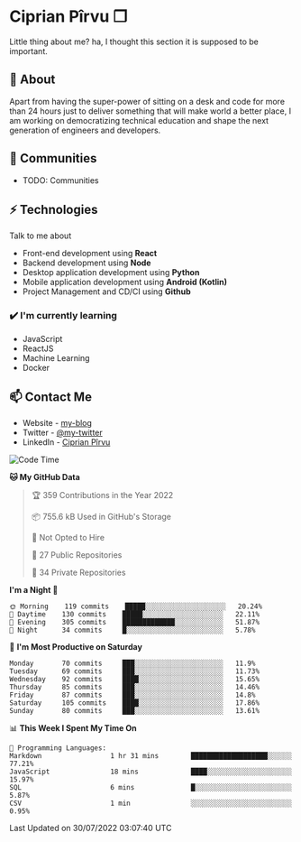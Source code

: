 # Ciprian Pîrvu ❐

Little thing about me? ha, I thought this section it is supposed to be important.

## 🧐 About

Apart from having the super-power of sitting on a desk and code for more than 24 hours just to deliver something that will make world a better place, I am working on democratizing technical education and shape the next generation of engineers and developers.

## 👯 Communities

-   TODO: Communities

## ⚡ Technologies

Talk to me about

-   Front-end development using **React**
-   Backend development using **Node**
-   Desktop application development using **Python**
-   Mobile application development using **Android (Kotlin)**
-   Project Management and CD/CI using **Github**

### ✔️ I'm currently learning

-   JavaScript
-   ReactJS
-   Machine Learning
-   Docker

## 📫 Contact Me

-   Website - [my-blog]()
-   Twitter - [@my-twitter]()
-   LinkedIn - [Ciprian Pîrvu](https://www.linkedin.com/in/p%C3%AErvu-ciprian-cristian-4415991b1/)

<!--START_SECTION:waka-->
![Code Time](http://img.shields.io/badge/Code%20Time-1%2C279%20hrs%2032%20mins-blue)

**🐱 My GitHub Data** 

> 🏆 359 Contributions in the Year 2022
 > 
> 📦 755.6 kB Used in GitHub's Storage 
 > 
> 🚫 Not Opted to Hire
 > 
> 📜 27 Public Repositories 
 > 
> 🔑 34 Private Repositories  
 > 
**I'm a Night 🦉** 

```text
🌞 Morning    119 commits    █████░░░░░░░░░░░░░░░░░░░░   20.24% 
🌆 Daytime    130 commits    █████░░░░░░░░░░░░░░░░░░░░   22.11% 
🌃 Evening    305 commits    █████████████░░░░░░░░░░░░   51.87% 
🌙 Night      34 commits     █░░░░░░░░░░░░░░░░░░░░░░░░   5.78%

```
📅 **I'm Most Productive on Saturday** 

```text
Monday       70 commits     ███░░░░░░░░░░░░░░░░░░░░░░   11.9% 
Tuesday      69 commits     ███░░░░░░░░░░░░░░░░░░░░░░   11.73% 
Wednesday    92 commits     ████░░░░░░░░░░░░░░░░░░░░░   15.65% 
Thursday     85 commits     ███░░░░░░░░░░░░░░░░░░░░░░   14.46% 
Friday       87 commits     ███░░░░░░░░░░░░░░░░░░░░░░   14.8% 
Saturday     105 commits    ████░░░░░░░░░░░░░░░░░░░░░   17.86% 
Sunday       80 commits     ███░░░░░░░░░░░░░░░░░░░░░░   13.61%

```


📊 **This Week I Spent My Time On** 

```text
💬 Programming Languages: 
Markdown                 1 hr 31 mins        ███████████████████░░░░░░   77.21% 
JavaScript               18 mins             ████░░░░░░░░░░░░░░░░░░░░░   15.97% 
SQL                      6 mins              █░░░░░░░░░░░░░░░░░░░░░░░░   5.87% 
CSV                      1 min               ░░░░░░░░░░░░░░░░░░░░░░░░░   0.95%

```


 Last Updated on 30/07/2022 03:07:40 UTC
<!--END_SECTION:waka-->
